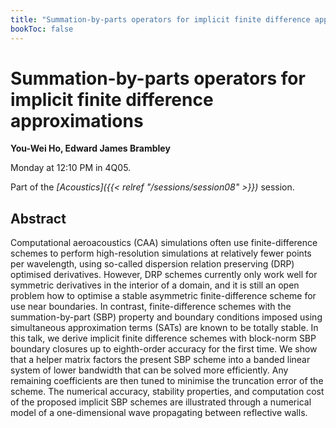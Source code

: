 ```yaml
---
title: "Summation-by-parts operators for implicit finite difference approximations"
bookToc: false
---
```


# Summation-by-parts operators for implicit finite difference approximations

**You-Wei Ho, Edward James Brambley**

Monday at 12:10 PM in 4Q05.

Part of the *[Acoustics]({{< relref "/sessions/session08" >}})* session.

## Abstract

Computational aeroacoustics (CAA) simulations often use finite-difference schemes to perform high-resolution simulations at relatively fewer points per wavelength, using so-called dispersion relation preserving (DRP) optimised derivatives. However, DRP schemes currently only work well for symmetric derivatives in the interior of a domain, and it is still an open problem how to optimise a stable asymmetric finite-difference scheme for use near boundaries. In contrast, finite-difference schemes with the summation-by-part (SBP) property and boundary conditions imposed using simultaneous approximation terms (SATs) are known to be totally stable. In this talk, we derive implicit finite difference schemes with block-norm SBP boundary closures up to eighth-order accuracy for the first time. We show that a helper matrix factors the present SBP scheme into a banded linear system of lower bandwidth that can be solved more efficiently. Any remaining coefficients are then tuned to minimise the truncation error of the scheme. The numerical accuracy, stability properties, and computation cost of the proposed implicit SBP schemes are illustrated through a numerical model of a one-dimensional wave propagating between reflective walls.


